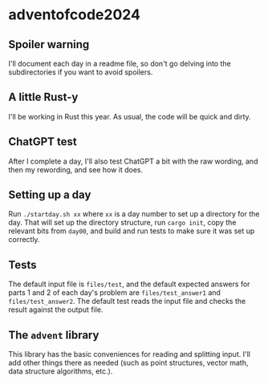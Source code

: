# adventofcode2024

## Spoiler warning
I'll document each day in a readme file, so don't go delving into the subdirectories if you want to avoid spoilers.

## A little Rust-y
I'll be working in Rust this year. As usual, the code will be quick and dirty.

## ChatGPT test
After I complete a day, I'll also test ChatGPT a bit with the raw wording, and then my rewording, and see how it does.

## Setting up a day
Run `./startday.sh xx` where `xx` is a day number to set up a directory for the day.
That will set up the directory structure, run `cargo init`, copy the relevant bits from `day00`, and build and run tests to make sure it was set up correctly.

## Tests
The default input file is `files/test`, and the default expected answers for parts 1 and 2 of each day's problem are `files/test_answer1` and `files/test_answer2`. The default test reads the input file and checks the result against the output file.

## The `advent` library
This library has the basic conveniences for reading and splitting input. I'll add other things there as needed (such as point structures, vector math, data structure algorithms, etc.).
